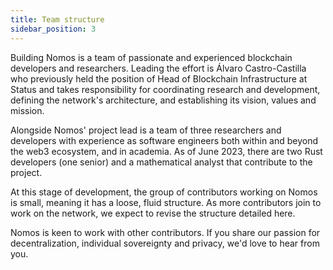 ```yaml
---
title: Team structure
sidebar_position: 3
---
```


Building Nomos is a team of passionate and experienced blockchain developers and researchers. Leading the effort is Álvaro Castro-Castilla who previously held the position of Head of Blockchain Infrastructure at Status and takes responsibility for coordinating research and development, defining the network's architecture, and establishing its vision, values and mission.

Alongside Nomos' project lead is a team of three researchers and developers with experience as software engineers both within and beyond the web3 ecosystem, and in academia. As of June 2023, there are two Rust developers (one senior) and a mathematical analyst that contribute to the project.

At this stage of development, the group of contributors working on Nomos is small, meaning it has a loose, fluid structure. As more contributors join to work on the network, we expect to revise the structure detailed here.

Nomos is keen to work with other contributors. If you share our passion for decentralization, individual sovereignty and privacy, we'd love to hear from you.
